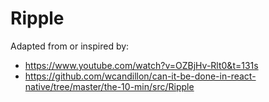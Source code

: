 # Ripple

Adapted from or inspired by:

* https://www.youtube.com/watch?v=OZBjHv-Rlt0&t=131s
* https://github.com/wcandillon/can-it-be-done-in-react-native/tree/master/the-10-min/src/Ripple
